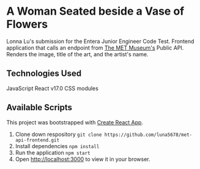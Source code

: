 # A Woman Seated beside a Vase of Flowers

Lonna Lu's submission for the Entera Junior Engineer Code Test.
Frontend application that calls an endpoint from [The MET Museum's](https://www.metmuseum.org/) Public API. Renders the image, title of the art, and the artist's name.

## Technologies Used

JavaScript
React v17.0
CSS modules

## Available Scripts

This project was bootstrapped with [Create React App](https://github.com/facebook/create-react-app).

1. Clone down respository `git clone https://github.com/luna5678/met-api-frontend.git`
2. Install dependencies `npm install`
3. Run the application `npm start`
4. Open [http://localhost:3000](http://localhost:3000) to view it in your browser.
